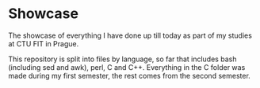 # Showcase
The showcase of everything I have done up till today as part of my studies at CTU FIT in Prague.

This repository is split into files by language, so far that includes bash (including sed and awk), perl, C and C++.
Everything in the C folder was made during my first semester, the rest comes from the second semester.
